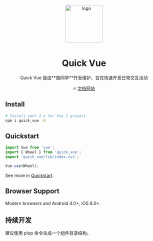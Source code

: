 <p align="center">
    <img alt="logo" src="https://habaocdn.fuhuibao.club/flb/common/1609203914529quickact_vue.png" width="120" height="120" style="margin-bottom: 10px;">
</p>

<h1 align="center">Quick Vue</h1>

<p align="center">Quick Vue 是由**聂同学**开发维护，旨在快速开发日常交互活动</p>

<p align="center">
  🔥 <a href="http://hbtest.wahaha.com.cn/quick_vue" target="_blank">文档网站</a>
</p>

## Install

```bash
# Install vant 2.x for Vue 2 project
npm i quick_vue -S
```

## Quickstart

```js
import Vue from 'vue';
import { Wheel } from 'quick_vue';
import 'quick_vue/lib/index.css';

Vue.use(Wheel);
```

See more in [Quickstart](http://hbtest.wahaha.com.cn/quick_vue).

## Browser Support

Modern browsers and Android 4.0+, iOS 8.0+.

## 持续开发

建议使用 plop 命令生成一个组件目录结构。
